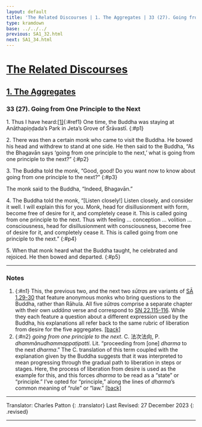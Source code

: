 ```yaml
---
layout: default
title: 'The Related Discourses | 1. The Aggregates | 33 (27). Going from One Principle to the Next'
type: kramdown
base: ../../../
previous: SA1_32.html
next: SA1_34.html
---
```


# [The Related Discourses](../index.html)
## [1. The Aggregates](index.html)
### 33 (27). Going from One Principle to the Next

1\. Thus I have heard:[\[1\]](#n1){:#ref1} One time, the Buddha was staying at Anāthapiṇḍada’s Park in Jeta’s Grove of Śrāvastī.
{:#p1}

2\. There was then a certain monk who came to visit the Buddha. He bowed his head and withdrew to stand at one side. He then said to the Buddha, “As the Bhagavān says ‘going from one principle to the next,’ what is going from one principle to the next?”
{:#p2}

3\. The Buddha told the monk, “Good, good! Do you want now to know about going from one principle to the next?”
{:#p3}

The monk said to the Buddha, “Indeed, Bhagavān.”


4\. The Buddha told the monk, “[Listen closely!] Listen closely, and consider it well. I will explain this for you. Monk, head for disillusionment with form, become free of desire for it, and completely cease it. This is called going from one principle to the next. Thus with feeling … conception … volition … consciousness, head for disillusionment with consciousness, become free of desire for it, and completely cease it. This is called going from one principle to the next.”
{:#p4}

5\. When that monk heard what the Buddha taught, he celebrated and rejoiced. He then bowed and departed.
{:#p5}

---

### Notes

1. {:#n1} This, the previous two, and the next two <em>sūtra</em>s are variants of <a href="SA1_29.html" target="_blank">SĀ 1.29-30</a> that feature anonymous monks who bring questions to the Buddha, rather than Rāhula. All five <em>sūtra</em>s comprise a separate chapter with their own <em>uddāna</em> verse and correspond to <a href="https://suttacentral.net/sn22.115/en/sujato" target="_blank">SN 22.115-116</a>. While they each feature a question about a different expression used by the Buddha, his explanations all refer back to the same rubric of liberation from desire for the five aggregates. [\[back\]](#ref1)
2. {:#n2} <em>going from one principle to the next</em>. C. 法次法向, P. <em>dhammānudhammappaṭipatti</em>. Lit. “proceeding from [one] <em>dharma</em> to the next <em>dharma</em>.” The C. translation of this term coupled with the explanation given by the Buddha suggests that it was interpreted to mean progressing through the gradual path to liberation in steps or stages. Here, the process of liberation from desire is used as the example for this, and this forces <em>dharma</em> to be read as a “state” or “principle.” I’ve opted for “principle,” along the lines of <em>dharma</em>’s common meaning of “rule” or “law.” [\[back\]](#ref2)

---

Translator: Charles Patton
{: .translator}
Last Revised: 27 December 2023
{: .revised}

---